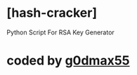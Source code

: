 # [hash-cracker]
Python Script For RSA Key Generator
# coded by <a href="https://www.instagram.com/g0dmax55">g0dmax55</a>
